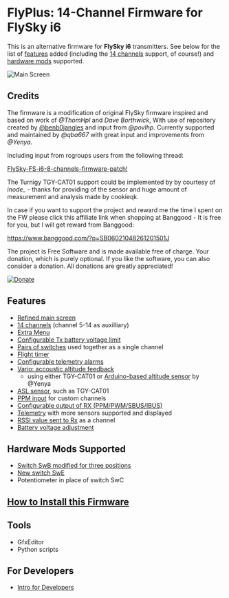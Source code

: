 # FlyPlus: 14-Channel Firmware for FlySky i6

This is an alternative firmware for **FlySky i6** transmitters.
See below for the list of [features](#features) added
(including the [14 channels](https://github.com/qba667/FlySkyI6/wiki/14-channels) support, of course!)
and [hardware mods](#hardware-mods-supported) supported.

![Main Screen](https://github.com/qba667/FlySkyI6/wiki/main-screen-flyplus.jpg)


## Credits

The firmware is a modification of original FlySky firmware inspired
and based on work of _@ThomHpl_ and _Dave Borthwick_,
With use of repository created by
[@benb0jangles](https://github.com/benb0jangles/FlySky-i6-Mod-)
and input from _@povlhp_. Currently supported
and maintained by _@qba667_ with great input and improvements from _@Yenya_.

Including input from rcgroups users from the following thread:

[FlySky-FS-i6-8-channels-firmware-patch!](https://www.rcgroups.com/forums/showthread.php?2486545-FlySky-FS-i6-8-channels-firmware-patch!)

The Turnigy TGY-CAT01 support could be implemented by by courtesy of *inode_* - thanks for providing of the sensor and huge amount of measurement and analysis made by cookieqk.

In case if you want to support the project and reward me the time I spent on the FW please click this affiliate link when shopping at Banggood - It is free for you, but I will get reward from Banggood: 

https://www.banggood.com/?p=SB06021048261201501J

The project is Free Software and is made available free of charge. Your donation, which is purely optional.
If you like the software, you can also consider a donation.
All donations are greatly appreciated!

[![Donate](https://www.paypalobjects.com/en_US/GB/i/btn/btn_donateCC_LG.gif)](https://www.paypal.com/cgi-bin/webscr?cmd=_s-xclick&hosted_button_id=VSM36U6F7EN68)


## Features

* [Refined main screen](https://github.com/qba667/FlySkyI6/wiki/Main-Screen)
* [14 channels](https://github.com/qba667/FlySkyI6/wiki/14-channels) (channel 5-14 as auxilliary)
* [Extra Menu](https://github.com/qba667/FlySkyI6/wiki/Extra-Menu)
* [Configurable Tx battery voltage limit](https://github.com/qba667/FlySkyI6/wiki/Tx-Battery)
* [Pairs of switches](https://github.com/qba667/FlySkyI6/wiki/Switches-Combined) used together as a single channel
* [Flight timer](https://github.com/qba667/FlySkyI6/wiki/Timer)
* [Configurable telemetry alarms](https://github.com/qba667/FlySkyI6/wiki/Alarms)
* [Vario: accoustic altitude feedback](https://github.com/qba667/FlySkyI6/wiki/Vario)
	- using either TGY-CAT01 or [Arduino-based altitude sensor](https://github.com/Yenya/ibus-altitude-sensor) by @Yenya
* [ASL sensor](https://github.com/qba667/FlySkyI6/wiki/ASL), such as TGY-CAT01
* [PPM input](https://github.com/qba667/FlySkyI6/wiki/PPM-input) for custom channels
* [Configurable output of RX (PPM/PWM/SBUS/IBUS)](https://github.com/qba667/FlySkyI6/wiki/Rx-Output)
* [Telemetry](https://github.com/qba667/FlySkyI6/wiki/Telemetry) with more sensors supported and displayed
* [RSSI value sent to Rx](https://github.com/qba667/FlySkyI6/wiki/Get-RSSI-as-PPM-PWM-SBUS-IBUS) as a channel
* [Battery voltage adjustment](https://github.com/qba667/FlySkyI6/wiki/Voltage-Adjustment)

## Hardware Mods Supported

* [Switch SwB modified for three positions](https://github.com/qba667/FlySkyI6/wiki/HW-Mod-SwB)
* [New switch SwE](https://github.com/qba667/FlySkyI6/wiki/HW-Mod-SwE)
* Potentiometer in place of switch SwC

## [How to Install this Firmware](https://github.com/qba667/FlySkyI6/wiki/Install)

## Tools

* GfxEditor
* Python scripts

## For Developers 

* [Intro for Developers](https://github.com/qba667/FlySkyI6/wiki/Development)

